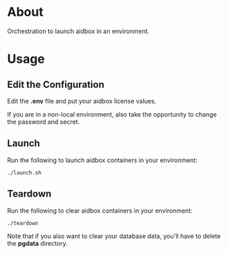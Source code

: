 # About

Orchestration to launch aidbox in an environment.

# Usage

## Edit the Configuration

Edit the **.env** file and put your aidbox license values.

If you are in a non-local environment, also take the opportunity to change the password and secret.

## Launch

Run the following to launch aidbox containers in your environment:

```
./launch.sh
```

## Teardown

Run the following to clear aidbox containers in your environment:

```
./teardown
```

Note that if you also want to clear your database data, you'll have to delete the **pgdata** directory.
